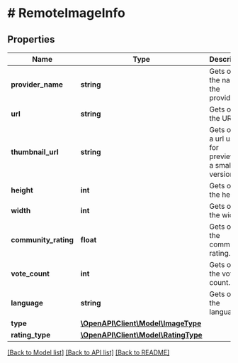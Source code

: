 # # RemoteImageInfo

## Properties

Name | Type | Description | Notes
------------ | ------------- | ------------- | -------------
**provider_name** | **string** | Gets or sets the name of the provider. | [optional]
**url** | **string** | Gets or sets the URL. | [optional]
**thumbnail_url** | **string** | Gets or sets a url used for previewing a smaller version. | [optional]
**height** | **int** | Gets or sets the height. | [optional]
**width** | **int** | Gets or sets the width. | [optional]
**community_rating** | **float** | Gets or sets the community rating. | [optional]
**vote_count** | **int** | Gets or sets the vote count. | [optional]
**language** | **string** | Gets or sets the language. | [optional]
**type** | [**\OpenAPI\Client\Model\ImageType**](ImageType.md) |  | [optional]
**rating_type** | [**\OpenAPI\Client\Model\RatingType**](RatingType.md) |  | [optional]

[[Back to Model list]](../../README.md#models) [[Back to API list]](../../README.md#endpoints) [[Back to README]](../../README.md)
